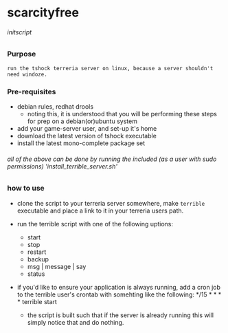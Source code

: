 # scarcityfree
###### initscript

### Purpose 
    run the tshock terreria server on linux, because a server shouldn't need windoze.

### Pre-requisites
- debian rules, redhat drools
    - noting this, it is understood that you will be performing these steps for prep on a debian(or)ubuntu system
- add your game-server user, and set-up it's home
- download the latest version of tshock executable
- install the latest mono-complete package set
###### all of the above can be done by running the included (as a user with sudo permissions) 'install_terrible_server.sh'

### how to use

- clone the script to your terreria server somewhere, make `terrible` executable and place a link to it in your terreria users path.
- run the terrible script with one of the following uptions:
    - start
    - stop
    - restart
    - backup
    - msg | message | say
    - status

- if you'd like to ensure your application is always running, add a cron job to the terrible user's crontab with somehting like the following:
    */15 * * * * terrible start

    - the script is built such that if the server is already running this will simply notice that and do nothing.
